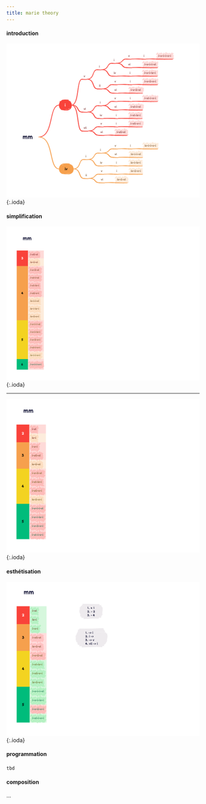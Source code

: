 ```yaml
---
title: marie theory
---
```


#### introduction

![mm](/img/mm.png)
{:.ioda}

#### simplification

![mm 2](/img/mm_2.png)
{:.ioda}

---

![mm 3](/img/mm_3.png)
{:.ioda}

#### esthétisation

![mm 4](/img/mm_4.png)
{:.ioda}

#### programmation

`tbd`

#### composition

...
